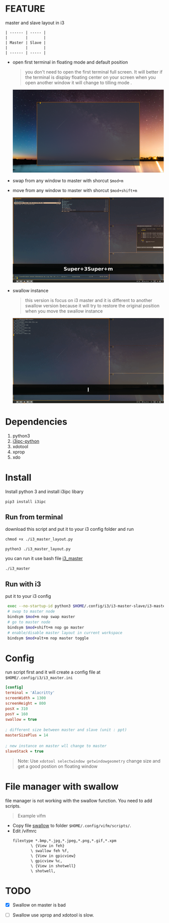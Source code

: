 # FEATURE

 master and slave layout in i3
```
| ------ | ----- |
|        |       |
| Master | Slave |
|        |       |
| ------ | ----- |
```
* open first terminal in floating mode and default position 
    > you don't need to open the first terminal full screen.
    > It will better if the terminal is display floating center on your screen
    > when you open another window it will change to tilling mode .

    ![first terminal display](./screenshot/first_terminal.png)
* swap from any window to master with shorcut `$mod+m`
* move from any window to master with shorcut `$mod+shift+m`

    ![swap master ](./screenshot/swap_master.gif)

* swallow instance 
    > this version is focus on i3 master and it is different to another swallow version 
    > because it will try to restore the original position when you move the swallow instance

    ![swallow vifm](./screenshot/swallow_vifm.gif)
# Dependencies

1. python3
2. [i3ipc-python](https://github.com/altdesktop/i3ipc-python)
3. xdotool
4. xprop
5. xdo 


# Install

 Install python 3 and install i3ipc libary

 `pip3 install i3ipc`

## Run from terminal

 download this script and put it to your i3 config folder and run

`chmod +x ./i3_master_layout.py`

`python3 ./i3_master_layout.py`
 
 you can run it use bash file [i3_master](./i3_master)

 `./i3_master`

## Run with i3

 put it to your i3 config

```bash
 exec --no-startup-id python3 $HOME/.config/i3/i3-master-slave/i3-master
 # swap to master node
 bindsym $mod+m nop swap master 
 # go to master node
 bindsym $mod+shift+m nop go master 
 # enable/disable master layout in current workspace
 bindsym $mod+alt+m nop master toggle 

 ```
# Config
run script first and it will create a config file at
`$HOME/.config/i3/i3_master.ini`

```ini
[config]
terminal = 'Alacritty'
screenWidth = 1300
screenHeight = 800
posX = 310
posY = 160
swallow = true

; different size between master and slave (unit : ppt)
masterSizePlus = 14  

; new instance on master wll change to master
slaveStack = true  
```

> Note:  Use `xdotool selectwindow getwindowgeometry`  change size and get a good postion on floating window

# File manager with swallow 

 file manager is not working with the swallow function. You need to add scripts. 
 >Example vifm
 * Copy file [swallow](./swallow) to folder `$HOME/.config/vifm/scripts/`.
 * Edit /vifmrc 
    ```
    filextype *.bmp,*.jpg,*.jpeg,*.png,*.gif,*.xpm
            \ {View in feh}
            \ swallow feh %f,
            \ {View in gpicview}
            \ gpicview %c,
            \ {View in shotwell}
            \ shotwell,
    ```
# TODO

- [x] Swallow on master is bad

- [ ]  Swallow use xprop and xdotool is slow.

